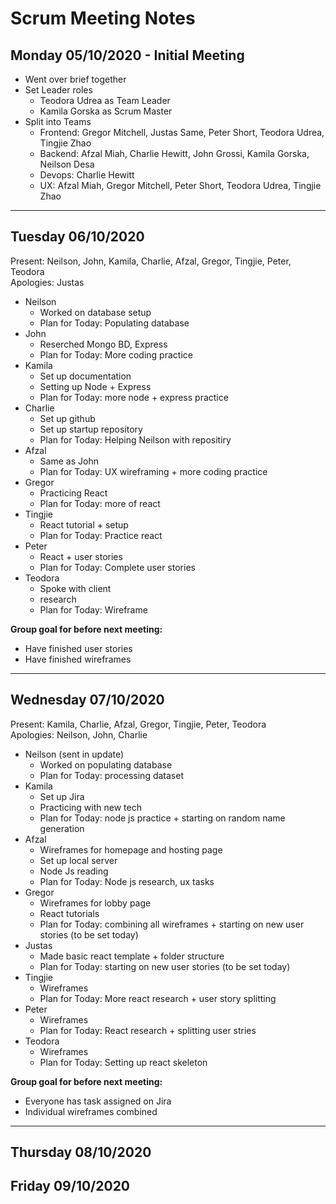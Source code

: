 # Scrum Meeting Notes

## Monday 05/10/2020 - Initial Meeting
- Went over brief together
- Set Leader roles 
  - Teodora Udrea as Team Leader
  - Kamila Gorska as Scrum Master 
- Split into Teams
  - Frontend: Gregor Mitchell, Justas Same, Peter Short, Teodora Udrea, Tingjie Zhao
  - Backend: Afzal Miah, Charlie Hewitt, John Grossi, Kamila Gorska, Neilson Desa
  - Devops: Charlie Hewitt
  - UX: Afzal Miah, Gregor Mitchell, Peter Short, Teodora Udrea, Tingjie Zhao   
---

## Tuesday 06/10/2020
Present: Neilson, John, Kamila, Charlie, Afzal, Gregor, Tingjie, Peter, Teodora  
Apologies: Justas
- Neilson
  - Worked on database setup
  - Plan for Today: Populating database
- John
  - Reserched Mongo BD, Express
  - Plan for Today: More coding practice
- Kamila
  - Set up documentation
  - Setting up Node + Express
  - Plan for Today: more node + express practice
- Charlie
  - Set up github
  - Set up startup repository
  - Plan for Today: Helping Neilson with repositiry
- Afzal
  - Same as John
  - Plan for Today: UX wireframing + more coding practice
- Gregor
  - Practicing React
  - Plan for Today: more of react
- Tingjie
  - React tutorial + setup
  - Plan for Today: Practice react
- Peter
  - React + user stories
  - Plan for Today: Complete user stories
- Teodora
  - Spoke with client
  - research
  - Plan for Today: Wireframe
  
 **Group goal for before next meeting:**
 - Have finished user stories
 - Have finished wireframes  
 
 ---

## Wednesday 07/10/2020
Present: Kamila, Charlie, Afzal, Gregor, Tingjie, Peter, Teodora  
Apologies: Neilson, John, Charlie
- Neilson (sent in update)
  - Worked on populating database
  - Plan for Today: processing dataset
- Kamila
  - Set up Jira
  - Practicing with new tech
  - Plan for Today: node js practice + starting on random name generation
- Afzal
  - Wireframes for homepage and hosting page
  - Set up local server
  - Node Js reading
  - Plan for Today: Node js research, ux tasks
- Gregor
  - Wireframes for lobby page
  - React tutorials
  - Plan for Today: combining all wireframes + starting on new user stories (to be set today)
- Justas
  - Made basic react template + folder structure
  - Plan for Today: starting on new user stories (to be set today)
- Tingjie
  - Wireframes
  - Plan for Today: More react research + user story splitting
- Peter
  - Wireframes
  - Plan for Today: React research + splitting user stries
- Teodora
  - Wireframes
  - Plan for Today: Setting up react skeleton
  
 **Group goal for before next meeting:**
 - Everyone has task assigned on Jira
 - Individual wireframes combined
 
 ---

## Thursday 08/10/2020

## Friday 09/10/2020
